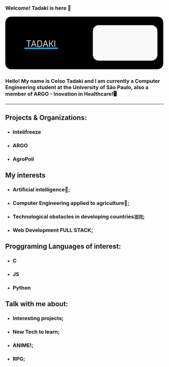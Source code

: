 

### Welcome! Tadaki is here 👋

![Alt text](https://github.com/C-Tadaki-S/C-Tadaki-S/blob/main/BannerTadaki.png)


###  Hello! My name is Celso Tadaki and I am currently a Computer Engineering student at the University of São Paulo, also a member of ARGO - Inovation in Healthcare!🖥️ 

------------
 ## Projects & Organizations:
 - ### Intelifreeze
 - ### ARGO
 - ### AgroPoli

 ## My interests
 
 - ### Artificial intelligence🦾;
 - ### Computer Engineering applied to agriculture🚜;
 - ### Technological obstacles in developing countries🇧🇷;
 - ### Web Development FULL STACK;

## Proggraming Languages of interest:
- ### C
- ### JS
- ### Python

## Talk with me about:
- ### Interesting projects;
- ### New Tech to learn;
- ### ANIME!;
- ### RPG;
